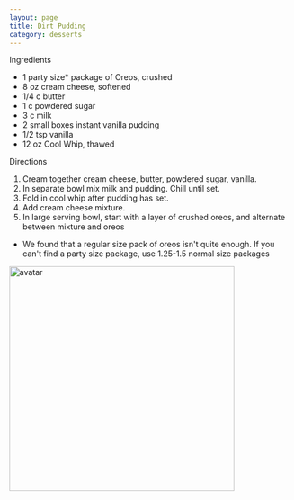 ```yaml
---
layout: page
title: Dirt Pudding
category: desserts
---
```


Ingredients
  * 1 party size* package of Oreos, crushed
  * 8 oz cream cheese, softened
  * 1/4 c butter
  * 1 c powdered sugar
  * 3 c milk
  * 2 small boxes instant vanilla pudding
  * 1/2 tsp vanilla
  * 12 oz Cool Whip, thawed

Directions
  1. Cream together cream cheese, butter, powdered sugar, vanilla.
  2. In separate bowl mix milk and pudding. Chill until set.
  3. Fold in cool whip after pudding has set.
  4. Add cream cheese mixture.
  5. In large serving bowl, start with a layer of crushed oreos, and alternate between mixture and oreos

* We found that a regular size pack of oreos isn't quite enough. If you can't find a party size package, use 1.25-1.5 normal size packages

<img src="https://files.catbox.moe/u0mtq3.png" alt="avatar" width="400" height="auto">